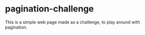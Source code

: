 # pagination-challenge
This is a simple web page made as a challenge, to play around with pagination.
